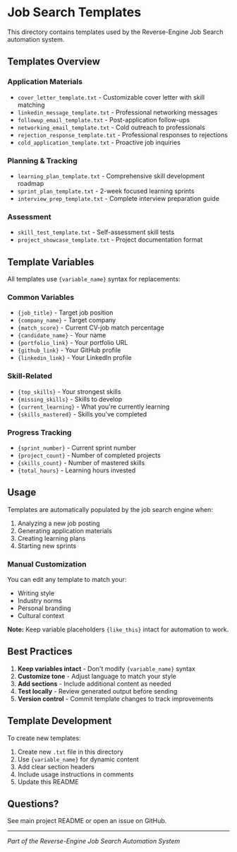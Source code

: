 # Job Search Templates

This directory contains templates used by the Reverse-Engine Job Search automation system.

## Templates Overview

### Application Materials
- `cover_letter_template.txt` - Customizable cover letter with skill matching
- `linkedin_message_template.txt` - Professional networking messages
- `followup_email_template.txt` - Post-application follow-ups
- `networking_email_template.txt` - Cold outreach to professionals
- `rejection_response_template.txt` - Professional responses to rejections
- `cold_application_template.txt` - Proactive job inquiries

### Planning & Tracking
- `learning_plan_template.txt` - Comprehensive skill development roadmap
- `sprint_plan_template.txt` - 2-week focused learning sprints
- `interview_prep_template.txt` - Complete interview preparation guide

### Assessment
- `skill_test_template.txt` - Self-assessment skill tests
- `project_showcase_template.txt` - Project documentation format

## Template Variables

All templates use `{variable_name}` syntax for replacements:

### Common Variables
- `{job_title}` - Target job position
- `{company_name}` - Target company
- `{match_score}` - Current CV-job match percentage
- `{candidate_name}` - Your name
- `{portfolio_link}` - Your portfolio URL
- `{github_link}` - Your GitHub profile
- `{linkedin_link}` - Your LinkedIn profile

### Skill-Related
- `{top_skills}` - Your strongest skills
- `{missing_skills}` - Skills to develop
- `{current_learning}` - What you're currently learning
- `{skills_mastered}` - Skills you've completed

### Progress Tracking
- `{sprint_number}` - Current sprint number
- `{project_count}` - Number of completed projects
- `{skills_count}` - Number of mastered skills
- `{total_hours}` - Learning hours invested

## Usage

Templates are automatically populated by the job search engine when:
1. Analyzing a new job posting
2. Generating application materials
3. Creating learning plans
4. Starting new sprints

### Manual Customization

You can edit any template to match your:
- Writing style
- Industry norms
- Personal branding
- Cultural context

**Note:** Keep variable placeholders `{like_this}` intact for automation to work.

## Best Practices

1. **Keep variables intact** - Don't modify `{variable_name}` syntax
2. **Customize tone** - Adjust language to match your style
3. **Add sections** - Include additional content as needed
4. **Test locally** - Review generated output before sending
5. **Version control** - Commit template changes to track improvements

## Template Development

To create new templates:

1. Create new `.txt` file in this directory
2. Use `{variable_name}` for dynamic content
3. Add clear section headers
4. Include usage instructions in comments
5. Update this README

## Questions?

See main project README or open an issue on GitHub.

---
*Part of the Reverse-Engine Job Search Automation System*